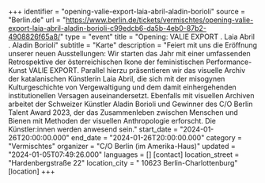 +++
identifier = "opening-valie-export-laia-abril-aladin-borioli"
source = "Berlin.de"
url = "https://www.berlin.de/tickets/vermischtes/opening-valie-export-laia-abril-aladin-borioli-c99edcb6-da5b-4eb0-87b2-4908826f65a8/"
type = "event"
title = "Opening: VALIE EXPORT . Laia Abril . Aladin Borioli"
subtitle = "Karte"
description = "Feiert mit uns die Eröffnung unserer neuen Ausstellungen: Wir starten das Jahr mit einer umfassenden Retrospektive der österreichischen Ikone der feministischen Performance-Kunst VALIE EXPORT. Parallel hierzu präsentieren wir das visuelle Archiv der katalanischen Künstlerin Laia Abril, die sich mit der misogynen Kulturgeschichte von Vergewaltigung und dem damit einhergehenden institutionellen Versagen auseinandersetzt. Ebenfalls mit visuellen Archiven arbeitet der Schweizer Künstler Aladin Borioli und Gewinner des C/O Berlin Talent Award 2023, der das Zusammenleben zwischen Menschen und Bienen mit Methoden der visuellen Anthropologie erforscht. Die Künstler:innen werden anwesend sein."
start_date = "2024-01-26T20:00:00.000"
end_date = "2024-01-26T20:00:00.000"
category = "Vermischtes"
organizer = "C/O Berlin (im Amerika-Haus)"
updated = "2024-01-05T07:49:26.000"
languages = []
[contact]
location_street = "Hardenbergstraße 22"
location_city = " 10623 Berlin-Charlottenburg"
[location]
+++